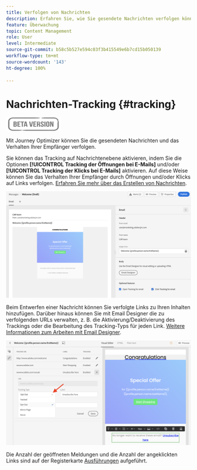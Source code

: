 ```yaml
---
title: Verfolgen von Nachrichten
description: Erfahren Sie, wie Sie gesendete Nachrichten verfolgen können
feature: Überwachung
topic: Content Management
role: User
level: Intermediate
source-git-commit: b58c5b527e594c03f3b415549e6b7cd15b050139
workflow-type: tm+mt
source-wordcount: '143'
ht-degree: 100%

---
```


# Nachrichten-Tracking {#tracking}

![](assets/do-not-localize/badge.png)

Mit Journey Optimizer können Sie die gesendeten Nachrichten und das Verhalten Ihrer Empfänger verfolgen.

Sie können das Tracking auf Nachrichtenebene aktivieren, indem Sie die Optionen **[!UICONTROL Tracking der Öffnungen bei E-Mails]** und/oder **[!UICONTROL Tracking der Klicks bei E-Mails]** aktivieren. Auf diese Weise können Sie das Verhalten Ihrer Empfänger durch Öffnungen und/oder Klicks auf Links verfolgen. [Erfahren Sie mehr über das Erstellen von Nachrichten](create-message.md).

![](assets/message-tracking.png)

Beim Entwerfen einer Nachricht können Sie verfolgte Links zu Ihren Inhalten hinzufügen. Darüber hinaus können Sie mit Email Designer die zu verfolgenden URLs verwalten, z. B. die Aktivierung/Deaktivierung des Trackings oder die Bearbeitung des Tracking-Typs für jeden Link. [Weitere Informationen zum Arbeiten mit Email Designer](create-email-content.md).

![](assets/message-tracked-links.png)

Die Anzahl der geöffneten Meldungen und die Anzahl der angeklickten Links sind auf der Registerkarte [Ausführungen](message-monitoring.md) aufgeführt.
